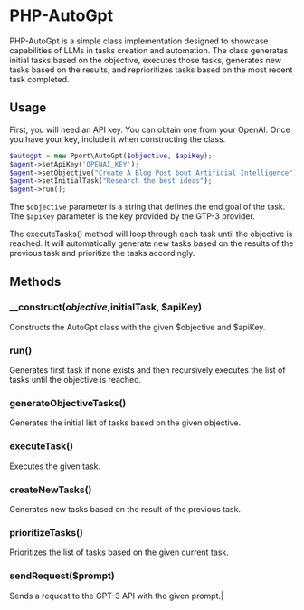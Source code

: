 # PHP-AutoGpt

PHP-AutoGpt is a simple class implementation designed to showcase capabilities of LLMs in tasks creation and automation. The class generates initial tasks based on the objective, executes those tasks, generates new tasks based on the results, and reprioritizes tasks based on the most recent task completed.

## Usage

First, you will need an API key. You can obtain one from your OpenAI. Once you have your key, include it when constructing the class.

```php
$autogpt = new Pport\AutoGpt($objective, $apiKey);
$agent->setApiKey('OPENAI_KEY');
$agent->setObjective("Create A Blog Post bout Artificial Intelligence");
$agent->setInitialTask("Research the best ideas");
$agent->run();
```

The `$objective` parameter is a string that defines the end goal of the task. The `$apiKey` parameter is the key provided by the GTP-3 provider.

The executeTasks() method will loop through each task until the objective is reached. It will automatically generate new tasks based on the results of the previous task and prioritize the tasks accordingly.

## Methods

### \_\_construct($objective,$initialTask, $apiKey)

Constructs the AutoGpt class with the given $objective and $apiKey.

### run()

Generates first task if none exists and then recursively executes the list of tasks until the objective is reached.

### generateObjectiveTasks()

Generates the initial list of tasks based on the given objective.

### executeTask()

Executes the given task.

### createNewTasks()

Generates new tasks based on the result of the previous task.

### prioritizeTasks()

Prioritizes the list of tasks based on the given current task.

### sendRequest($prompt)

Sends a request to the GPT-3 API with the given prompt.|

